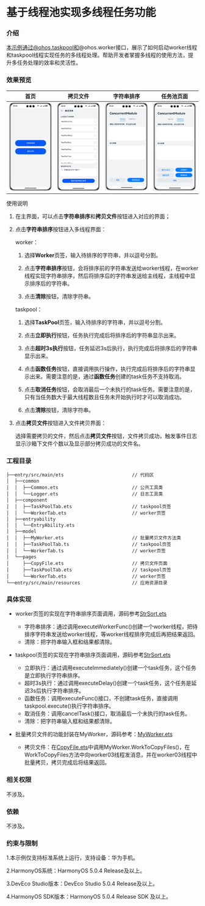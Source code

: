# 基于线程池实现多线程任务功能

### 介绍

本示例通过@ohos.taskpool和@ohos.worker接口，展示了如何启动worker线程和taskpool线程实现任务的多线程处理。帮助开发者掌握多线程的使用方法，提升多任务处理的效率和灵活性。

### 效果预览

| 首页                                | 拷贝文件                                 | 字符串排序                            | 任务池页面                           |
|-----------------------------------|--------------------------------------|----------------------------------| ------------------------------------ |
| ![](screenshots/device/index.png) | ![](screenshots/device/copyFile.png) | ![](screenshots/device/worker.png) | ![](screenshots/device/taskpool.png) |

使用说明

1. 在主界面，可以点击**字符串排序**和**拷贝文件**按钮进入对应的界面；

2. 点击**字符串排序**按钮进入多线程界面：

   worker：

    1. 选择**Worker**页签，输入待排序的字符串，并以逗号分割。

    2. 点击**字符串排序**按钮，会将排序前的字符串发送给worker线程，在worker线程实现字符串排序，然后将排序后的字符串发送给主线程，主线程中显示排序后的字符串。

    3. 点击**清除**按钮，清除字符串。

   taskpool：

    1. 选择**TaskPool**页签，输入待排序的字符串，并以逗号分割。

    2. 点击**立即执行**按钮，任务执行完成后将排序后的字符串显示出来。

    3. 点击**超时3s执行**按钮，任务延迟3s后执行，执行完成后将排序后的字符串显示出来。

    4. 点击**函数任务**按钮，直接调用执行操作，执行完成后将排序后的字符串显示出来。需要注意的是，通过**函数任务**创建的task任务不支持取消。

    5. 点击**取消任务**按钮，会取消最后一个未执行的task任务。需要注意的是，只有当任务数大于最大线程数且任务未开始执行时才可以取消成功。

    6. 点击**清除**按钮，清除字符串。

3. 点击**拷贝文件**按钮进入文件拷贝界面：

   选择需要拷贝的文件，然后点击**拷贝文件**按钮，文件拷贝成功，触发事件日志显示沙箱下文件个数以及显示部分拷贝成功的文件名。

### 工程目录

```
├──entry/src/main/ets                         // 代码区
│  ├──common
│  │  ├──Common.ets                           // 公共工具类
│  │  └──Logger.ets                           // 日志工具类
│  ├──component
│  │  ├──TaskPoolTab.ets                      // taskpool页签
│  │  └──WorkerTab.ets                        // worker页签
│  ├──entryability
│  │  └──EntryAbility.ets  
│  ├──model
│  │  ├──MyWorker.ets                         // 批量拷贝文件方法类
│  │  ├──TaskPoolTab.ts                       // taskpool页签
│  │  └──WorkerTab.ts                         // worker页签
│  └──pages
│     ├──CopyFile.ets                         // 拷贝文件页面
│     ├──TaskPoolTab.ets                      // taskpool页签
│     └──WorkerTab.ets                        // worker页签
└──entry/src/main/resources                   // 应用资源目录
```

### 具体实现

* worker页签的实现在字符串排序页面调用，源码参考[StrSort.ets](entry/src/main/ets/pages/StrSort.ets)
    * 字符串排序：通过调用executeWorkerFunc()创建一个worker线程，把待排序字符串发送给worker线程，等worker线程排序完成后再把结果返回。
    * 清除：把字符串输入框和结果都清除。

* taskpool页签的实现在字符串排序页面调用，源码参考[StrSort.ets](entry/src/main/ets/pages/StrSort.ets)
    * 立即执行：通过调用executeImmediately()创建一个task任务，这个任务是立即执行字符串排序。
    * 超时3s执行：通过调用executeDelay()创建一个task任务，这个任务是延迟3s后执行字符串排序。
    * 函数任务：调用executeFunc()接口，不创建task任务，直接调用taskpool.execute()执行字符串排序。
    * 取消任务：调用cancelTask()接口，取消最后一个未执行的task任务。
    * 清除：把字符串输入框和结果都清除。

* 批量拷贝文件的功能封装在MyWorker，源码参考：[MyWorker.ets](entry/src/main/ets/model/MyWorker.ets)

    * 拷贝文件：在[CopyFile.ets](entry/src/main/ets/pages/CopyFile.ets)中调用MyWorker.WorkToCopyFiles()，在WorkToCopyFiles方法中向worker03线程发消息，并在worker03线程中批量拷贝，拷贝完成后将结果返回。

### 相关权限

不涉及。

### 依赖

不涉及。

### 约束与限制

1.本示例仅支持标准系统上运行，支持设备：华为手机。

2.HarmonyOS系统：HarmonyOS 5.0.4 Release及以上。

3.DevEco Studio版本：DevEco Studio 5.0.4 Release及以上。

4.HarmonyOS SDK版本：HarmonyOS 5.0.4 Release SDK 及以上。
